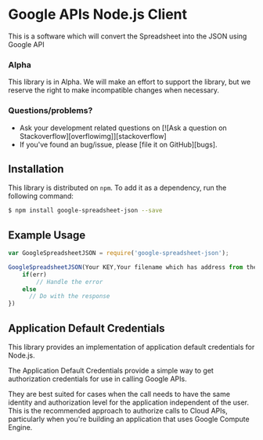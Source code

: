 # Google APIs Node.js Client


This is a software which will convert the Spreadsheet into the JSON using Google API
### Alpha

This library is in Alpha. We will make an effort to support the library, but we reserve the right to make incompatible changes when necessary.

### Questions/problems?

* Ask your development related questions on [![Ask a question on Stackoverflow][overflowimg]][stackoverflow]
* If you've found an bug/issue, please [file it on GitHub][bugs].

## Installation

This library is distributed on `npm`. To add it as a dependency,
run the following command:

``` sh
$ npm install google-spreadsheet-json --save
```



## Example Usage

``` js
var GoogleSpreadsheetJSON = require('google-spreadsheet-json');

GoogleSpreadsheetJSON(Your KEY,Your filename which has address from the base directory,function(err,data){
    if(err)
        // Handle the error
    else
      // Do with the response
})
```

## Application Default Credentials
This library provides an implementation of application default credentials for Node.js.

The Application Default Credentials provide a simple way to get authorization credentials for use
in calling Google APIs.

They are best suited for cases when the call needs to have the same identity and authorization
level for the application independent of the user. This is the recommended approach to authorize
calls to Cloud APIs, particularly when you're building an application that uses Google Compute
Engine.
